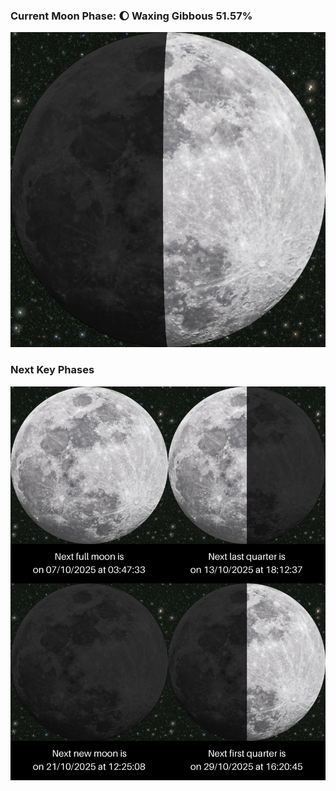 ### Current Moon Phase: 🌔 Waxing Gibbous 51.57%
![Moon Phase](moonphase.png)
### Next Key Phases
![Gallery](gallery.png)